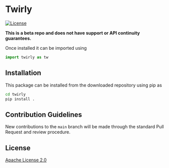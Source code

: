 # Twirly

[![License](https://img.shields.io/github/license/Qiskit/qiskit-dynamics.svg?style=popout-square)](https://opensource.org/licenses/Apache-2.0)

**This is a beta repo and does not have support or API continuity guarantees.**

Once installed it can be imported using

```python
import twirly as tw
```

## Installation

This package can be installed from the downloaded repository using pip as

```bash
cd twirly
pip install .
```

## Contribution Guidelines

New contributions to the `main` branch will be made through the standard Pull Request  and review procedure. 

## License

[Apache License 2.0](LICENSE.txt)
